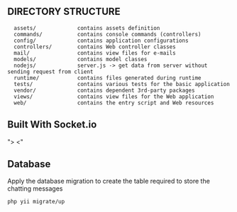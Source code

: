 
DIRECTORY STRUCTURE
-------------------

      assets/             contains assets definition
      commands/           contains console commands (controllers)
      config/             contains application configurations
      controllers/        contains Web controller classes
      mail/               contains view files for e-mails
      models/             contains model classes
      nodejs/             server.js -> get data from server without sending request from client
      runtime/            contains files generated during runtime
      tests/              contains various tests for the basic application
      vendor/             contains dependent 3rd-party packages
      views/              contains view files for the Web application
      web/                contains the entry script and Web resources


Built With Socket.io 
-------------------

"> <"

Database 
-------------------
Apply the database migration to create the table required to store the chatting messages

```
php yii migrate/up
```

